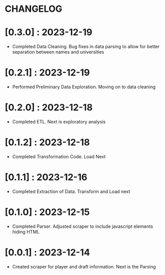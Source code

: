 # CHANGELOG

# [0.3.0] : 2023-12-19

- Completed Data Cleaning. Bug fixes in data parsing to allow for better separation between names and universities

# [0.2.1] : 2023-12-19

- Performed Preliminary Data Exploration. Moving on to data cleaning

# [0.2.0] : 2023-12-18

- Completed ETL. Next is exploratory analysis

# [0.1.2] : 2023-12-18

- Completed Transformation Code. Load Next

# [0.1.1] : 2023-12-16

- Completed Extraction of Data. Transform and Load next

# [0.1.0] : 2023-12-15

- Completed Parser. Adjusted scraper to include javascript elements hiding HTML

# [0.0.1] : 2023-12-14

- Created scraper for player and draft information. Next is the Parsing
